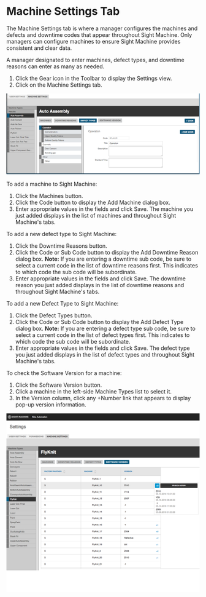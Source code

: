 # Machine Settings Tab

The Machine Settings tab is where a manager configures the machines and defects and downtime codes that appear throughout Sight Machine. Only managers can configure machines to ensure Sight Machine provides consistent and clear data.

A manager designated to enter machines, defect types, and downtime reasons can enter as many as needed.

1. Click the Gear icon in the Toolbar to display the Settings view.
2. Click on the Machine Settings tab.

 ![](machineSettingsOldSchool2.png)

 To add a machine to Sight Machine:  
   
  1. Click the Machines button. 
  2. Click the Code button to display the Add Machine dialog box.
  3. Enter appropriate values in the fields and click Save. The machine you just added displays in the list of machines and throughout Sight Machine's tabs. 

 To add a new defect type to Sight Machine:
  
 1. Click the Downtime Reasons button.
 2. Click the Code or Sub Code button to display the Add Downtime Reason dialog box.
    **Note:** If you are entering a downtime sub code, be sure to select a current code in the list of downtime reasons first. This indicates to which code the sub code will be subordinate.
 3. Enter appropriate values in the fields and click Save. The downtime reason you just added displays in the list of downtime reasons and throughout Sight Machine's tabs.

 To add a new Defect Type to Sight Machine:
 
  1. Click the Defect Types button.
  2. Click the Code or Sub Code button to display the Add Defect Type dialog box.
    **Note:** If you are entering a defect type sub code, be sure to select a current code in the list of defect types first. This indicates to which code the sub code will be subordinate.
  3. Enter appropriate values in the fields and click Save. The defect type you just added displays in the list of defect types and throughout Sight Machine's tabs.

To check the Software Version for a machine:

1. Click the Software Version button.
2. Click a machine in the left-side Machine Types list to select it.
3. In the Version column, click any +Number link that appears to display pop-up version information.

  ![](machineSettingsVersion.png)